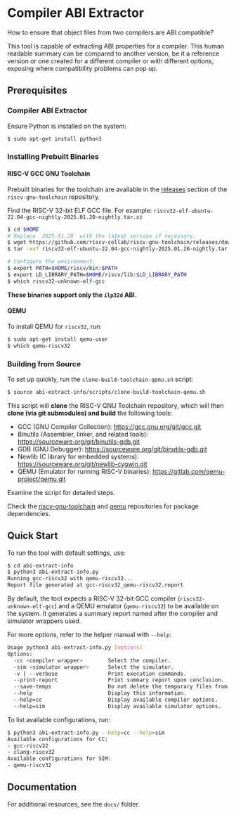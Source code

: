 # Compiler ABI Extractor

How to ensure that object files from two compilers are ABI compatible?

This tool is capable of extracting ABI properties for a compiler. This human readable summary can be compared to another version, be it a reference version or one created for a different compiler or with different options, exposing where compatibility problems can pop up.

## Prerequisites

### Compiler ABI Extractor
Ensure Python is installed on the system:
```bash
$ sudo apt-get install python3
```

### Installing Prebuilt Binaries

#### RISC-V GCC GNU Toolchain
Prebuilt binaries for the toolchain are available in the [releases](https://github.com/riscv-collab/riscv-gnu-toolchain/releases) section of the `riscv-gnu-toolchain` repository.

Find the RISC-V 32-bit ELF GCC file. For example: `riscv32-elf-ubuntu-22.04-gcc-nightly-2025.01.20-nightly.tar.xz`

```bash
$ cd $HOME
# Replace `2025.01.20` with the latest version if necessary.
$ wget https://github.com/riscv-collab/riscv-gnu-toolchain/releases/download/2025.01.20/riscv32-elf-ubuntu-22.04-gcc-nightly-2025.01.20-nightly.tar.xz
$ tar -xvf riscv32-elf-ubuntu-22.04-gcc-nightly-2025.01.20-nightly.tar.xz

# Configure the environment:
$ export PATH=$HOME/riscv/bin:$PATH
$ export LD_LIBRARY_PATH=$HOME/riscv/lib:$LD_LIBRARY_PATH
$ which riscv32-unknown-elf-gcc
```

**These binaries support only the `ilp32d` ABI.**

#### QEMU
To install QEMU for `riscv32`, run:
```bash
$ sudo apt-get install qemu-user
$ which qemu-riscv32
```

### Building from Source

To set up quickly, run the `clone-build-toolchain-qemu.sh` script:
```bash
$ source abi-extract-info/scripts/clone-build-toolchain-qemu.sh
```

This script will **clone** the RISC-V GNU Toolchain repository, which will then **clone (via git submodules) and build** the following tools:
- GCC (GNU Compiler Collection): https://gcc.gnu.org/git/gcc.git
- Binutils (Assembler, linker, and related tools): https://sourceware.org/git/binutils-gdb.git
- GDB (GNU Debugger): https://sourceware.org/git/binutils-gdb.git
- Newlib (C library for embedded systems): https://sourceware.org/git/newlib-cygwin.git
- QEMU (Emulator for running RISC-V binaries): https://gitlab.com/qemu-project/qemu.git

Examine the script for detailed steps.

Check the [riscv-gnu-toolchain](https://github.com/riscv-collab/riscv-gnu-toolchain) and [qemu](https://gitlab.com/qemu-project/qemu) repositories for package dependencies.

## Quick Start
To run the tool with default settings, use:

```bash
$ cd abi-extract-info
$ python3 abi-extract-info.py
Running gcc-riscv32 with qemu-riscv32...
Report file generated at gcc-riscv32_qemu-riscv32.report
```

By default, the tool expects a RISC-V 32-bit GCC compiler (`riscv32-unknown-elf-gcc`) and a QEMU emulator (`qemu-riscv32`) to be available on the system. It generates a summary report named after the compiler and simulator wrappers used.

For more options, refer to the helper manual with `--help`:

```bash
Usage python3 abi-extract-info.py [options]
Options:
  -cc <compiler wrapper>        Select the compiler.
  -sim <simulator wrapper>      Select the simulator.
  -v | --verbose                Print execution commands.
  --print-report                Print summary report upon conclusion.
  --save-temps                  Do not delete the temporary files from "tmp/" directory.
  --help                        Display this information.
  --help=cc                     Display available compiler options.
  --help=sim                    Display available simulator options.
```

To list available configurations, run:

```bash
$ python3 abi-extract-info.py --help=cc --help=sim
Available configurations for CC:
- gcc-riscv32
- clang-riscv32
Available configurations for SIM:
- qemu-riscv32
```

## Documentation

For additional resources, see the `docs/` folder.

